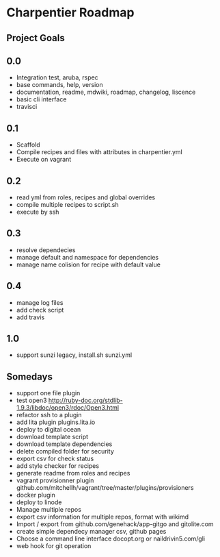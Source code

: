# Charpentier Roadmap

## Project Goals

## 0.0
- Integration test, aruba, rspec
- base commands, help, version
- documentation, readme, mdwiki, roadmap, changelog, liscence
- basic cli interface
- travisci

## 0.1 
- Scaffold
- Compile recipes and files with attributes in charpentier.yml
- Execute on vagrant

## 0.2
- read yml from roles, recipes and global overrides
- compile multiple recipes to script.sh
- execute by ssh

## 0.3
- resolve dependecies
- manage default and namespace for dependencies
- manage name colision for recipe with default value

## 0.4
- manage log files
- add check script
- add travis

## 1.0
- support sunzi legacy, install.sh sunzi.yml

## Somedays
- support one file plugin
- test open3 http://ruby-doc.org/stdlib-1.9.3/libdoc/open3/rdoc/Open3.html
- refactor ssh to a plugin
- add lita plugin plugins.lita.io
- deploy to digital ocean
- download template script
- download template dependencies
- delete compiled folder for security
- export csv for check status
- add style checker for recipes
- generate readme from roles and recipes
- vagrant provisionner plugin github.com/mitchellh/vagrant/tree/master/plugins/provisioners
- docker plugin
- deploy to linode
- Manage multiple repos
- export csv information for multiple repos, format with wikimd
- Import / export from github.com/genehack/app-gitgo and gitolite.com
- create simple dependecy manager csv, github pages
- Choose a command line interface docopt.org or naildrivin5.com/gli
- web hook for git operation
